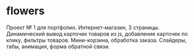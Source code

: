 # flowers
Проект № 1 для портфолио. Интернет-магазин, 3 страницы. Динамический вывод карточек товаров из js, добавление карточек по клику, фильтры товаров. Мини-корзина, обработка заказа. Слайдеры, табы, анимация, форма обратной связи.
